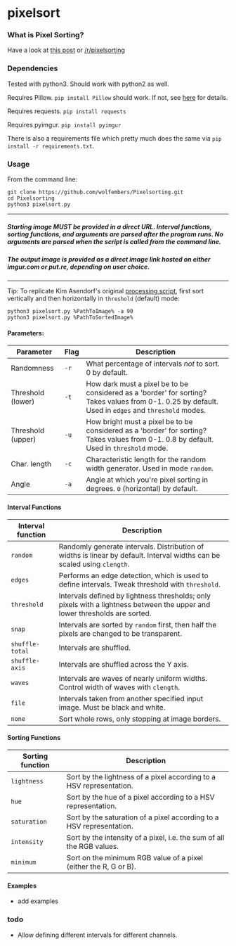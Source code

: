 # pixelsort

### What is Pixel Sorting?

Have a look at [this post](http://satyarth.me/articles/pixel-sorting/) or [/r/pixelsorting](http://www.reddit.com/r/pixelsorting/top/)

### Dependencies

Tested with python3. Should work with python2 as well.

Requires Pillow. `pip install Pillow` should work. If not, see [here](https://pillow.readthedocs.org/en/3.0.0/installation.html#linux-installation) for details. 

Requires requests. `pip install requests` 

Requires pyimgur. `pip install pyimgur`


There is also a requirements file which pretty much does the same via `pip install -r requirements.txt`.

### Usage

From the command line:

```
git clone https://github.com/wolfembers/Pixelsorting.git
cd Pixelsorting
python3 pixelsort.py
```
___
##### Starting image MUST be provided in a direct URL. Interval functions, sorting functions, and arguments are parsed after the program runs. No arguments are parsed when the script is called from the command line.


##### The output image is provided as a direct image link hosted on either imgur.com or put.re, depending on user choice.
___
Tip: To replicate Kim Asendorf's original [processing script](https://github.com/kimasendorf/ASDFPixelSort), first sort vertically and then horizontally in `threshold` (default) mode:

```
python3 pixelsort.py %PathToImage% -a 90
python3 pixelsort.py %PathToSortedImage%
```

#### Parameters:

Parameter 			    | Flag 	| Description
------------------------|-------|------------
Randomness 			    | `-r`	| What percentage of intervals *not* to sort. 0 by default.
Threshold (lower) 	    | `-t`	| How dark must a pixel be to be considered as a 'border' for sorting? Takes values from 0-1. 0.25 by default. Used in `edges` and `threshold` modes.
Threshold (upper) 	    | `-u`	| How bright must a pixel be to be considered as a 'border' for sorting? Takes values from 0-1. 0.8 by default. Used in `threshold` mode.
Char. length		    | `-c`	| Characteristic length for the random width generator. Used in mode `random`.
Angle 				    | `-a`	| Angle at which you're pixel sorting in degrees. `0` (horizontal) by default.

#### Interval Functions

Interval function 	    | Description
------------------------|------------
`random`			    | Randomly generate intervals. Distribution of widths is linear by default. Interval widths can be scaled using `clength`.
`edges`				    | Performs an edge detection, which is used to define intervals. Tweak threshold with `threshold`.
`threshold`			    | Intervals defined by lightness thresholds; only pixels with a lightness between the upper and lower thresholds are sorted.
`snap`                  | Intervals are sorted by `random` first, then half the pixels are changed to be transparent.
`shuffle-total`         | Intervals are shuffled.
`shuffle-axis`          | Intervals are shuffled across the Y axis.
`waves`				    | Intervals are waves of nearly uniform widths. Control width of waves with `clength`.
`file`				    | Intervals taken from another specified input image. Must be black and white.
`none`				    | Sort whole rows, only stopping at image borders.


#### Sorting Functions

Sorting function        | Description
------------------------|------------
`lightness`             | Sort by the lightness of a pixel according to a HSV representation.
`hue`                   | Sort by the hue of a pixel according to a HSV representation.
`saturation`            | Sort by the saturation of a pixel according to a HSV representation.
`intensity`             | Sort by the intensity of a pixel, i.e. the sum of all the RGB values.
`minimum`               | Sort on the minimum RGB value of a pixel (either the R, G or B).

#### Examples

* add examples

### todo

* Allow defining different intervals for different channels.
